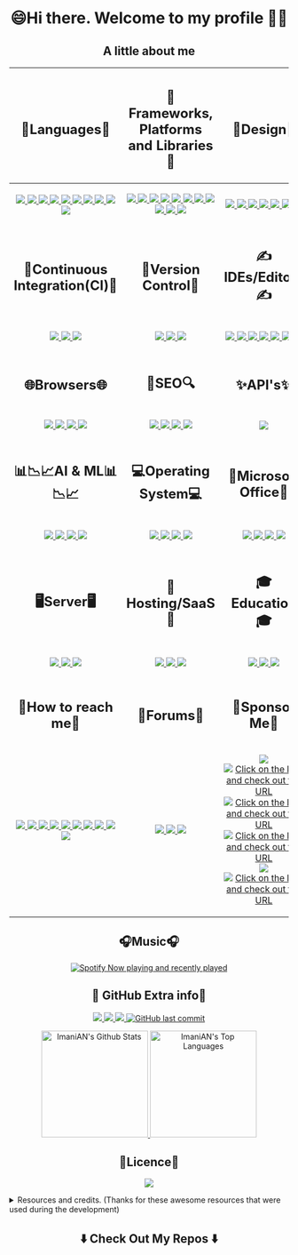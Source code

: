 <h1 align="center"> <!--- Level 2 Heading to align contents -->
  😄Hi there. Welcome to my profile 🤗👋
</h1>

<h2 align="center">A little about me</h2> <!--- Level 2 Heading to align contents -->
<table> <!--- Table Grid format for readability -->
  <thead>
    <tr>
      <th>
        <h2 align="center">🧠Languages🧠</h2> <!--- Level 2 Heading to align contents -->
      </th>
      <th>
        <h2 align="center">🥋Frameworks, Platforms and Libraries🥋</h2> <!--- Level 2 Heading to align contents -->
      </th>
      <th>
        <h2 align="center">🎨Design🎨</h2> <!--- Level 2 Heading to align contents -->
      </th>
    </tr>
  </thead>
  <tbody>
    <tr>
      <td> <!--- Contents for "🧠Languages🧠" -->
        <p align="center"> <!--- P tag to align contents -->
        <a href="https://www.microsoft.com/en-us/sql-server/sql-server-downloads">
          <img src="https://img.shields.io/badge/Microsoft%20SQL%20Sever-CC2927?style=for-the-badge&logo=microsoft%20sql%20server&logoColor=white">
        </a>
        <a href="https://www.javascript.com/">
          <img src="https://img.shields.io/badge/javascript-%23323330.svg?style=for-the-badge&logo=javascript&logoColor=%23F7DF1E">
        </a>
        <a href="https://www.postgresql.org/">
          <img src="https://img.shields.io/badge/postgres-%23316192.svg?style=for-the-badge&logo=postgresql&logoColor=white">
        </a>
        <a href="https://www.sqlite.org/">
          <img src="https://img.shields.io/badge/sqlite-%2307405e.svg?style=for-the-badge&logo=sqlite&logoColor=white">
        </a>
        <a href="https://www.w3schools.com/html/">
          <img src="https://img.shields.io/badge/html5-%23E34F26.svg?style=for-the-badge&logo=html5&logoColor=white">
        </a>
        <a href="https://www.mysql.com/">
          <img src="https://img.shields.io/badge/mysql-%2300f.svg?style=for-the-badge&logo=mysql&logoColor=white">
        </a>
        <a href="https://www.python.org/">
          <img src="https://img.shields.io/badge/python-3670A0?style=for-the-badge&logo=python&logoColor=ffdd54">
        </a>
        <a href="https://dart.dev/">
          <img src="https://img.shields.io/badge/dart-%230175C2.svg?style=for-the-badge&logo=dart&logoColor=white">
        </a>
        <a href="https://www.w3schools.com/css/">
          <img src="https://img.shields.io/badge/css3-%231572B6.svg?style=for-the-badge&logo=css3&logoColor=white">
        </a>
        <a href="https://docs.microsoft.com/en-us/dotnet/csharp/">
          <img src="https://img.shields.io/badge/c%23-%23239120.svg?style=for-the-badge&logo=c-sharp&logoColor=white">
        </p>
      </td>
      <td> <!--- Contents for "🥋Frameworks, Platforms and Libraries🥋" -->
        <p align="center"> <!--- P tag to align contents -->
        <a href="https://tailwindcss.com/">
          <img src="https://img.shields.io/badge/tailwindcss-%2338B2AC.svg?style=for-the-badge&logo=tailwind-css&logoColor=white">
        </a>
        <a href="https://getbootstrap.com/">
          <img src="https://img.shields.io/badge/bootstrap-%23563D7C.svg?style=for-the-badge&logo=bootstrap&logoColor=white">
        </a>
        <a href="https://flutter.dev/">
          <img src="https://img.shields.io/badge/Flutter-%2302569B.svg?style=for-the-badge&logo=Flutter&logoColor=white">
        </a>
        <a href="https://nodejs.org/">
          <img src="https://img.shields.io/badge/node.js-6DA55F?style=for-the-badge&logo=node.js&logoColor=white">
        </a>
        <a href="https://www.djangoproject.com/">
          <img src="https://img.shields.io/badge/django-%23092E20.svg?style=for-the-badge&logo=django&logoColor=white">
        </a>
        <a href="https://www.docker.com/">
          <img src="https://img.shields.io/badge/docker-%230db7ed.svg?style=for-the-badge&logo=docker&logoColor=white">
        </a>
        <a href="https://jquery.com/">
          <img src="https://img.shields.io/badge/jquery-%230769AD.svg?style=for-the-badge&logo=jquery&logoColor=white">
        </a>
        <a href="https://dotnet.microsoft.com/en-us/">
          <img src="https://img.shields.io/badge/.NET-5C2D91?style=for-the-badge&logo=.net&logoColor=white">
        </a>
        <a href="https://dotnet.microsoft.com/en-us/">
          <img src="https://img.shields.io/badge/JWT-black?style=for-the-badge&logo=JSON%20web%20tokens">
        </a>
        <a href="https://mui.com/">
          <img src="https://img.shields.io/badge/MUI-%230081CB.svg?style=for-the-badge&logo=material-ui&logoColor=white">
        </a>
        <a href="https://www.npmjs.com/">
          <img src="https://img.shields.io/badge/NPM-%23000000.svg?style=for-the-badge&logo=npm&logoColor=white">
        </p>
      </td>
      <td> <!--- Contents for "🎨Design🎨" -->
        <p align="center"> <!--- P tag to align contents -->
        <a href="https://www.adobe.com/africa/products/dreamweaver.html">
          <img src="https://img.shields.io/badge/Adobe%20Dreamweaver-FF61F6.svg?style=for-the-badge&logo=Adobe%20Dreamweaver&logoColor=white">
        </a>
        <a href="https://www.adobe.com/africa/products/photoshop.html">
          <img src="https://img.shields.io/badge/adobephotoshop-%2331A8FF.svg?style=for-the-badge&logo=adobephotoshop&logoColor=white">
        </a>
        <a href="https://get.adobe.com/reader/">
          <img src="https://img.shields.io/badge/Adobe%20Acrobat%20Reader-EC1C24.svg?style=for-the-badge&logo=Adobe%20Acrobat%20Reader&logoColor=white">
        </a>
        <a href="https://www.invisionapp.com/">
          <img src="https://img.shields.io/badge/invision-FF3366?style=for-the-badge&logo=invision&logoColor=white">
        </a>
        <a href="https://dribbble.com/">
          <img src="https://img.shields.io/badge/Dribbble-EA4C89?style=for-the-badge&logo=dribble&logoColor=white">
        </a>
        <a href="https://www.figma.com/">
          <img src="https://img.shields.io/badge/figma-%23F24E1E.svg?style=for-the-badge&logo=figma&logoColor=white">
        </a>
        <a href="https://www.gimp.org/">
          <img src="https://img.shields.io/badge/Gimp-657D8B?style=for-the-badge&logo=gimp&logoColor=FFFFFF">
        </p>
      </td>
    </tr>
    <tr>
      <td>
        <h2 align="center">🔂Continuous Integration(CI)🔂</h2> <!--- Level 2 Heading to align contents -->
      </td>
      <td>
        <h2 align="center">🧙Version Control🧙</h2> <!--- Level 2 Heading to align contents -->
      </td>
      <td>
        <h2 align="center">✍IDEs/Editors✍</h2> <!--- Level 2 Heading to align contents -->
      </td>
    </tr>
    <tr>
      <td> <!--- Contents for "🔂Continuous Integration(CI)🔂" -->
        <p align="center"> <!--- P tag to align contents -->
        <a href="https://github.com/features/actions">
          <img src="https://img.shields.io/badge/github%20actions-%232671E5.svg?style=for-the-badge&logo=githubactions&logoColor=white">
        </a>
        <a href="https://about.gitlab.com/">
          <img src="https://img.shields.io/badge/GitLab%20CI-%23181717.svg?style=for-the-badge&logo=gitlab&logoColor=white">
        </a>
        <a href="https://travis-ci.org/">
          <img src="https://img.shields.io/badge/travis%20ci-%232B2F33.svg?style=for-the-badge&logo=travis&logoColor=white">
        </p>
      </td>
      <td> <!--- Contents for "🧙Version Control🧙" -->
        <p align="center"> <!--- P tag to align contents -->
        <a href="https://git-scm.com/">
          <img src="https://img.shields.io/badge/git-%23F05033.svg?style=for-the-badge&logo=git&logoColor=white">
        </a>
          <a href="https://github.com/ImaniAN">
            <img src="https://img.shields.io/badge/github-%23121011.svg?style=for-the-badge&logo=github&logoColor=white">
          </a>
        <a href="https://about.gitlab.com/">
          <img src="https://img.shields.io/badge/gitlab-%23181717.svg?style=for-the-badge&logo=gitlab&logoColor=white">
        </a>
        </p>
      </td>
      <td> <!--- Contents for "✍IDEs/Editors✍" -->
        <p align="center"> <!--- P tag to align contents -->
        <a href="https://code.visualstudio.com/">
          <img src="https://img.shields.io/badge/Visual%20Studio%20Code-0078d7.svg?style=for-the-badge&logo=visual-studio-code&logoColor=white">                    
          <img src="https://img.shields.io/badge/Android%20Studio-3DDC84.svg?style=for-the-badge&logo=android-studio&logoColor=white">
        </a>
        <a href="https://visualstudio.microsoft.com/">
          <img src="https://img.shields.io/badge/Visual%20Studio-5C2D91.svg?style=for-the-badge&logo=visual-studio&logoColor=white">
        </a>
        <a href="https://wordpress.com/">        
          <img src="https://img.shields.io/badge/WordPress-%23117AC9.svg?style=for-the-badge&logo=WordPress&logoColor=white">
        </a>
        <a href="https://www.jetbrains.com/pycharm/">
          <img src="https://img.shields.io/badge/pycharm-143?style=for-the-badge&logo=pycharm&logoColor=black&color=black&labelColor=green">
          </a> 
        <a href="https://jupyter.org/">          
          <img src="https://img.shields.io/badge/jupyter-%23FA0F00.svg?style=for-the-badge&logo=jupyter&logoColor=white">
        </a>
        <a href="https://www.jetbrains.com/webstorm/">
          <img src="https://img.shields.io/badge/webstorm-143?style=for-the-badge&logo=webstorm&logoColor=white&color=black">
        </a>
        </p>
      </td>
    </tr>
    <tr>
      <td>
        <h2 align="center">🌐Browsers🌐</h2> <!--- Level 2 Heading to align contents -->
      </td>
      <td>
        <h2 align="center">🔎SEO🔍</h2> <!--- Level 2 Heading to align contents -->
      </td>
      <td>
        <h2 align="center">✨API's✨</h2> <!--- Level 2 Heading to align contents -->
      </td>
    </tr>
    <tr>
      <td> <!--- Contents for "🌐Browsers🌐" -->
        <p align="center"> <!--- P tag to align contents -->
        <a href="https://www.google.com/chrome/">
          <img src="https://img.shields.io/badge/Google%20Chrome-4285F4?style=for-the-badge&logo=GoogleChrome&logoColor=white">
        </a>
        <a href="https://www.mozilla.org/en-US/firefox/new/">
          <img src="https://img.shields.io/badge/Firefox-FF7139?style=for-the-badge&logo=Firefox-Browser&logoColor=white">
        </a>
        <a href="https://brave.com/">
          <img src="https://img.shields.io/badge/Brave-FB542B?style=for-the-badge&logo=Brave&logoColor=white">
        </a>
        <a href="https://www.torproject.org/">
          <img src="https://img.shields.io/badge/Tor-7D4698?style=for-the-badge&logo=Tor-Browser&logoColor=white">
          </a>          
        </p>
      </td>
      <td> <!--- Contents for "🔎SEO🔍" -->
        <p align="center"> <!--- P tag to align contents -->
        <a href="https://www.bing.com/">
          <img src="https://img.shields.io/badge/Microsoft%20Bing-258FFA?style=for-the-badge&logo=Microsoft%20Bing&logoColor=white">
        </a>
        <a href="https://duckduckgo.com/">
          <img src="https://img.shields.io/badge/DuckDuckGo-DE5833?style=for-the-badge&logo=DuckDuckGo&logoColor=white">
        </a>
        <a href="https://za.yahoo.com/">
          <img src="https://img.shields.io/badge/Yahoo!-6001D2?style=for-the-badge&logo=Yahoo!&logoColor=white">
        </a>
        <a href="https://www.google.com/">
          <img src="https://img.shields.io/badge/google-4285F4?style=for-the-badge&logo=google&logoColor=white">
          </a>
        </p>
      </td>
      <td> <!--- Contents for "✨API's✨" -->
        <p align="center"> <!--- P tag to align contents -->
        <a href="https://www.postman.com/">
          <img src="https://img.shields.io/badge/Postman-FF6C37?style=for-the-badge&logo=postman&logoColor=white">
        </p>
      </td>
    </tr>
    <tr>
      <td>
        <h2 align="center">📊📉📈AI & ML📊📉📈</h2> <!--- Level 2 Heading to align contents -->
      </td>
      <td>
        <h2 align="center">💻Operating System💻</h2> <!--- Level 2 Heading to align contents -->
      </td>
      <td>
        <h2 align="center">🏢Microsoft Office🏢</h2> <!--- Level 2 Heading to align contents -->
      </td>
    </tr>
    <tr>
      <td> <!--- Contents for "📊📉📈AI & ML📊📉📈" -->
        <p align="center"> <!--- P tag to align contents -->
        <a href="https://scikit-learn.org/">
          <img src="https://img.shields.io/badge/scikit--learn-%23F7931E.svg?style=for-the-badge&logo=scikit-learn&logoColor=white">
        </a>
        <a href="https://pandas.pydata.org/">
          <img src="https://img.shields.io/badge/pandas-%23150458.svg?style=for-the-badge&logo=pandas&logoColor=white">
        </a>
        <a href="https://numpy.org/">
          <img src="https://img.shields.io/badge/numpy-%23013243.svg?style=for-the-badge&logo=numpy&logoColor=white">
        </a>
        <a href="https://scipy.org/">
          <img src="https://img.shields.io/badge/SciPy-%230C55A5.svg?style=for-the-badge&logo=scipy&logoColor=%white">
          </a> 
        </p>
      </td>
      <td> <!--- Contents for "💻Operating System💻" -->
        <p align="center"> <!--- P tag to align contents -->
        <a href="https://www.microsoft.com/en-za/windows">
          <img src="https://img.shields.io/badge/Windows-0078D6?style=for-the-badge&logo=windows&logoColor=white">
        </a>
        <a href="https://www.google.com/chromebook/chrome-os/">
          <img src="https://img.shields.io/badge/chrome%20os-3d89fc?style=for-the-badge&logo=google%20chrome&logoColor=white">
        </a>
        <a href="https://ubuntu.com/">
          <img src="https://img.shields.io/badge/Ubuntu-E95420?style=for-the-badge&logo=ubuntu&logoColor=white">
        </a>
        <a href="https://www.kali.org/">
          <img src="https://img.shields.io/badge/Kali-268BEE?style=for-the-badge&logo=kalilinux&logoColor=white">
          </a>
        </p>
      </td>
      <td> <!--- Contents for "🏢Microsoft Office🏢" -->
        <p align="center"> <!--- P tag to align contents -->
        <a href="https://www.microsoft.com/en-us/microsoft-365/powerpoint">
          <img src="https://img.shields.io/badge/Microsoft_PowerPoint-B7472A?style=for-the-badge&logo=microsoft-powerpoint&logoColor=white">
        </a>
        <a href="https://www.microsoft.com/en-za/microsoft-365/access">
          <img src="https://img.shields.io/badge/Microsoft_Access-A4373A?style=for-the-badge&logo=microsoft-access&logoColor=white">         
        </a>
        <a href="https://www.microsoft.com/en-za/microsoft-365/excel">
          <img src="https://img.shields.io/badge/Microsoft_Excel-217346?style=for-the-badge&logo=microsoft-excel&logoColor=white">
        </a>
        <a href="https://www.microsoft.com/en-us/microsoft-365/word">
          <img src="https://img.shields.io/badge/Microsoft_Word-2B579A?style=for-the-badge&logo=microsoft-word&logoColor=white">
        </a>
        </p>
      </td>
    </tr>
    <tr>
      <td>
        <h2 align="center">🖥️Server🖥️</h2> <!--- Level 2 Heading to align contents -->
      </td>
      <td>
        <h2 align="center">🌌Hosting/SaaS🌌</h2> <!--- Level 2 Heading to align contents -->
      </td>
      <td>
        <h2 align="center">🎓Education🎓</h2> <!--- Level 2 Heading to align contents -->
      </td>
    </tr>
    <tr>
      <td> <!--- Contents for "🖥️Server🖥️" -->
        <p align="center"> <!--- P tag to align contents -->
        <a href="https://www.jenkins.io/">
          <img src="https://img.shields.io/badge/jenkins-%232C5263.svg?style=for-the-badge&logo=jenkins&logoColor=white">
        </a>
        <a href="https://www.apache.org/">
          <img src="https://img.shields.io/badge/apache-%23D42029.svg?style=for-the-badge&logo=apache&logoColor=white">
        </a>
        <a href="https://www.nginx.com/">
          <img src="https://img.shields.io/badge/nginx-%23009639.svg?style=for-the-badge&logo=nginx&logoColor=white">
        </a> 
        </p>
      </td>
      <td> <!--- Contents for "🌌Hosting/SaaS🌌" -->
        <p align="center"> <!--- P tag to align contents -->
        <a href="https://cloud.google.com/">
          <img src="https://img.shields.io/badge/Google%20Cloud-%234285F4.svg?style=for-the-badge&logo=google-cloud&logoColor=white">
        </a>
        <a href="https://firebase.google.com/">
          <img src="https://img.shields.io/badge/firebase-%23039BE5.svg?style=for-the-badge&logo=firebase">
        </a>
        <a href="https://azure.microsoft.com/en-us/">
          <img src="https://img.shields.io/badge/azure-%230072C6.svg?style=for-the-badge&logo=azure-devops&logoColor=white">
        </a>          
        </p>
      </td>
      <td> <!--- Contents for "🎓Education🎓" -->
        <p align="center"> <!--- P tag to align contents -->
        <a href="https://docs.microsoft.com/en-us/learn/">
          <img src="https://img.shields.io/badge/Microsoft_Learn-258ffa?style=for-the-badge&logo=microsoft&logoColor=white">
        </a>
        <a href="https://www.geeksforgeeks.org/">
          <img src="https://img.shields.io/badge/GeeksforGeeks-gray?style=for-the-badge&logo=geeksforgeeks&logoColor=35914c">
        </a>
        <a href="https://developer.mozilla.org/">
          <img src="https://img.shields.io/badge/MDN_Web_Docs-black?style=for-the-badge&logo=mdnwebdocs&logoColor=white">
        </a>     
        </p>
      </td>
    </tr>
    </tr>
    <tr>
      <td>
        <h2 align="center">📲How to reach me📲</h2> <!--- Level 2 Heading to align contents -->
      </td>
      <td>
        <h2 align="center">📝Forums📝</h2> <!--- Level 2 Heading to align contents -->
      </td>
      <td>
        <h2 align="center">🙏Sponsor Me🙏</h2> <!--- Level 2 Heading to align contents -->
      </td>
    </tr>
    <tr>
      <td> <!--- Contents for "📲How to reach me📲" -->
        <p align="center"> <!--- P tag to align contents -->
          <a href="mailto:imani.niyigena@outlook.com">
            <img src="https://img.shields.io/badge/Microsoft_Outlook-0078D4?style=for-the-badge&logo=microsoft-outlook&logoColor=white">
          </a>
          <a href="https://twitter.com/king_niyigena">
            <img src="https://img.shields.io/twitter/follow/king_niyigena?label=king_niyigena&logo=twitter&style=for-the-badge">
          </a>
          <a href="https://github.com/ImaniAN">
            <img src="https://img.shields.io/github/followers/ImaniAN?label=ImaniAN&logo=GitHub&style=for-the-badge">
          </a>  
          <a href="https://www.instagram.com/the_real_king_imani/">
            <img src="https://img.shields.io/badge/Instagram-%23E4405F.svg?style=for-the-badge&logo=Instagram&logoColor=white">
          </a>
          <a href="https://wa.me/+27817360534">
            <img src="https://img.shields.io/badge/WhatsApp-25D366?style=for-the-badge&logo=whatsapp&logoColor=white">
          </a>
          <a href="https://za.pinterest.com/imanix8/">
            <img src="https://img.shields.io/badge/Pinterest-%23E60023.svg?style=for-the-badge&logo=Pinterest&logoColor=white">
          </a>
          <a href="https://www.linkedin.com/in/imani-niyigena-04ab47136/">
            <img src="https://img.shields.io/badge/linkedin-%230077B5.svg?style=for-the-badge&logo=linkedin&logoColor=white">
          </a>          
          <a href="https://tttttt.me/King0ian">
            <img src="https://img.shields.io/badge/Telegram-2CA5E0?style=for-the-badge&logo=telegram&logoColor=white">
          </a>
          <a href="https://www.reddit.com/user/The_Real_King_Some1">
            <img src="https://img.shields.io/badge/Reddit-FF4500?style=for-the-badge&logo=reddit&logoColor=white">
          </a>
          <a href="mailto:imanix8@gmail.com">
            <img src="https://img.shields.io/badge/Gmail-D14836?style=for-the-badge&logo=gmail&logoColor=white">
          </a>
        </p>
      </td>
      <td> <!--- Contents for "📝Forums📝" -->
        <p align="center"> <!--- P tag to align contents -->
        <a href="https://stackexchange.com/">
          <img src="https://img.shields.io/badge/StackExchange-%23ffffff.svg?style=for-the-badge&logo=StackExchange&logoColor=white">
        </a>
        <a href="https://stackoverflow.com/">
          <img src="https://img.shields.io/badge/-Stackoverflow-FE7A16?style=for-the-badge&logo=stack-overflow&logoColor=white">
        </a>
          <a href="https://www.reddit.com/user/The_Real_King_Some1">
            <img src="https://img.shields.io/badge/Reddit-FF4500?style=for-the-badge&logo=reddit&logoColor=white">
          </a>
       </p>
      </td>
      <td> <!--- Contents for "🙏Sponsor Me🙏" -->
      <p align="center"> <!--- P tag to align contents -->
        <a href="https://www.buymeacoffee.com/KingIAN">
          <img src="https://img.shields.io/badge/Buy%20Me%20a%20Coffee-ffdd00?style=for-the-badge&logo=buy-me-a-coffee&logoColor=black">
        </a>
        <a href="https://ethereumaddress.afterslash/0x0fE164Fa8e566908aa873a0610170d49804bC123"> 
          <img src="https://img.shields.io/badge/Ethereum-3C3C3D?style=for-the-badge&logo=Ethereum&logoColor=white" title="Click on the link and check out the URL">
        </a>
        <a href="https://litecoinaddress.afterslash/MKgSAbMUhrjbKVzak9KHJ6HvBD75rHd4oZ"> 
          <img src="https://img.shields.io/badge/Litecoin-A6A9AA?style=for-the-badge&logo=Litecoin&logoColor=white" title="Click on the link and check out the URL">
        </a>
        <a href="https://bitcoinaddress.afterslash/3GJ2JR5m8iTGr6XufSJ7cRhv5iotfydSs4"> 
          <img src="https://img.shields.io/badge/Bitcoin-000?style=for-the-badge&logo=bitcoin&logoColor=white" title="Click on the link and check out the URL">
        </a>
        <a href="https://www.paypal.me/ImaniNiyigena">
          <img src="https://img.shields.io/badge/PayPal-00457C?style=for-the-badge&logo=paypal&logoColor=white">
        </a>               
        <a href="https://xrpaddress.afterslash/rsRy14FvipgqudiGmptJBhr1RtpsgfzKMM/xrptag/2136507924"> 
          <img src="https://img.shields.io/badge/Xrp-black?style=for-the-badge&logo=xrp&logoColor=white" title="Click on the link and check out the URL">
        </a>        
      </p>
      </td>
    </tr>
  </tbody>
</table>

<h2 align="center">🎧Music🎧</h2> <!--- Level 2 Heading to align contents -->

<p align="center"> <!--- P tag to align contents -->
  <a href="https://open.spotify.com/user/3le8v925s45h586cyv9dfpdlt" align="center" > <!--- Spotify currently playing and last played with link to Spotify Account -->
    <img src="https://spotify-github-profile.vercel.app/api/view?uid=3le8v925s45h586cyv9dfpdlt&cover_image=true&theme=default&bar_color_cover=true" align="center" alt="Spotify Now playing and recently played"/> 
  </a><!--- Spotify currently playing and last played with link to Spotify Account -->
</p>

<h2 align="center">🤝 GitHub Extra info🤝</h2> <!--- Level 2 Heading to align contents -->
<p align="center"> <!--- P tag to align contents -->
  <a href="https://github.com/ImaniAN">
    <img src="https://shields-io-visitor-counter.herokuapp.com/badge?page=ImaniAN.ImaniAN&logo=GitHub&logoColor=FFFFFF&color=1D70B8&style=for-the-badge&label=Account%20Visits">
  </a>
  <a href="https://github.com/ImaniAN">
    <img src="https://img.shields.io/github/forks/ImaniAN/ImaniAN?style=for-the-badge&color=1D70B8&logo=GitHub&logoColor=FFFFFF&label=Repo%20Forks">
   </a>
     <a href="https://github.com/ImaniAN">
    <img src="https://img.shields.io/github/stars/ImaniAN/ImaniAN?style=for-the-badge&logo=GitHub&logoColor=FFFFFF&color=1D70B8&label=Repo%20Stars">
   </a>
  <a href="https://github.com/ImaniAN">
   <img alt="GitHub last commit" src="https://img.shields.io/github/last-commit/ImaniAN/ImaniAN?style=for-the-badge&color=1D70B8&logo=GitHub&logoColor=FFFFFF&label=Last%20Update">
  </a>
  </a>
    </p>
  <p align="center"> <!--- P tag to align contents -->
    <a href="https://github.com/ImaniAN">
      <img alt="ImaniAN's Github Stats" src="https://denvercoder1-github-readme-stats.vercel.app/api/?username=ImaniAN&show_icons=true&count_private=true&layout=compact&theme=gotham" height="192px"/>
    </a>
    <a href="https://github.com/ImaniAN"><img alt="ImaniAN's Top Languages" src="https://github-readme-stats.vercel.app/api/top-langs/?username=ImaniAN&langs_count=8&layout=compact&theme=gotham&hide=Jupyter%20Notebook" height="192px"/>
    </a>
  </p>

<h2 align="center">🔐Licence🔐</h2> <!--- Level 2 Heading to align contents --> 
<p align="center"> <!--- P tag to align contents -->
  <a href="https://github.com/ImaniAN/ImaniAN/blob/main/LICENSE">
    <img src="https://img.shields.io/github/license/ImaniAN/ImaniAN?style=for-the-badge">
  </a>
</p>

<details>
  <summary>Resources and credits. (Thanks for these awesome resources that were used during the development) </summary>
  <ol>
    <li><a href="https://github.com/stars/ImaniAN/lists/readme">My personal list of GitHub ReadMe resources</a></li>
    <li><a href="https://awesome-github-readme-profile.netlify.app/">A Collection of GitHub Profiles with awesome ReadMe by categories</a></li>
    <li><a href="https://arturssmirnovs.github.io/github-profile-readme-generator/">GitHub Profile ReadMe Generator by arturssmirnovs</a></li>
    <li><a href="https://github.com/abhisheknaiidu/abhisheknaiidu">A GitHub Profile - abhisheknaiidu </a></li>
    <li><a href="https://github.com/DenverCoder1/DenverCoder1">A GitHub Profile - DenverCoder1</a></li>
    <li><a href="https://github.com/liununu/liununu">A GitHub Profile - liununu</a></li>
    <li><a href="https://github.com/Ileriayo/markdown-badges">Markdown Badges by Ileriayo</a></li>
    <li><a href="https://github.com/lowlighter/metrics">GitHub Account/Repo Metric by lowlighter</a></li>
    <li><a href="https://github.com/matiassingers/awesome-readme">Awesome ReadMe's by matiassingers</a></li>
    <li><a href="https://github.com/dec0dOS/amazing-github-template#acknowledgements">Awesome ReadMe acknowledgements by dec0dOS</a></li>
    <li><a href="https://github.com/dec0dOS/amazing-github-template">Awesome ReadMe's by dec0dOS</a></li>
    <li><a href="https://github.com/abhisheknaiidu/awesome-github-profile-readme">Awesome ReadMe's by abhisheknaiidu</a></li>
    <li><a href="https://spotify-github-profile.vercel.app/api/login">Spotify GitHub Profile Connecter (The one I used) </a></li>
    <li><a href="https://github.com/kittinan/spotify-github-profile">Spotify GitHub Profile Connecter by kittinan</a></li>
    <li><a href="https://rahuldkjain.github.io/gh-profile-readme-generator/">GitHub Profile ReadMe Generator by rahuldkjain</a></li>
    <li><a href="https://github.com/anuraghazra/github-readme-stats">GitHub Stats by anuraghazra</a></li>
    <li><a href="https://github.com/arturssmirnovs/github-profile-views-counter">Github Profile Views Counter by arturssmirnovs</a></li>
    <li><a href="https://github.com/ryo-ma/github-profile-trophy">Github Profile Trophies by ryo-ma</a></li>
    <li><a href="https://github.com/DenverCoder1/github-readme-streak-stats">Github ReadMe Streak Stats by DenverCoder1</a></li>
    <li><a href="https://github.com/Ashutosh00710/github-readme-activity-graph">Github Readme Activity Graph Ashutosh00710</a></li>
    <li><a href="https://github.com/simple-icons/simple-icons">'Simple Icons' Repo</a></li>
    <li><a href="https://github-readme-streak-stats.herokuapp.com/demo/">Github ReadMe Streak Stats</a></li>
    <li><a href="https://coderjojo.github.io/creative-profile-readme/">A Collection of GitHub Profiles with awesome ReadMe</a></li>

  </ol>
</details>

<h2  align="center">⬇️ Check Out My Repos ⬇️ </h2>
